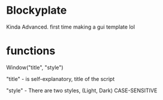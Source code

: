 # Blockyplate
Kinda Advanced. first time making a gui template lol

# functions
Window("title", "style")

"title" - is self-explanatory, title of the script

"style" - There are two styles, (Light, Dark) CASE-SENSITIVE
